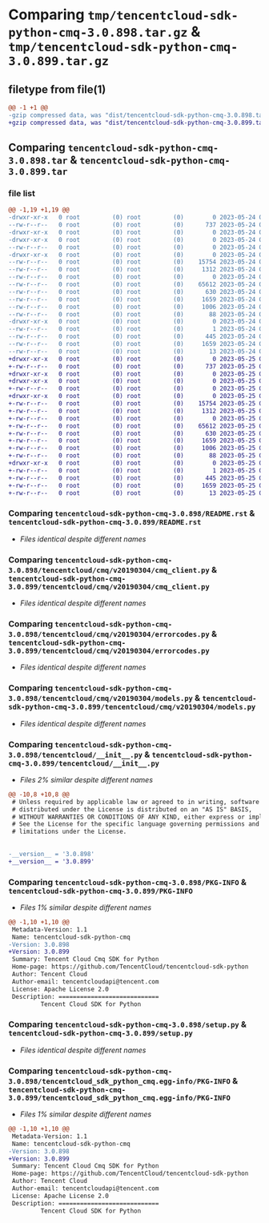 # Comparing `tmp/tencentcloud-sdk-python-cmq-3.0.898.tar.gz` & `tmp/tencentcloud-sdk-python-cmq-3.0.899.tar.gz`

## filetype from file(1)

```diff
@@ -1 +1 @@
-gzip compressed data, was "dist/tencentcloud-sdk-python-cmq-3.0.898.tar", last modified: Wed May 24 01:53:19 2023, max compression
+gzip compressed data, was "dist/tencentcloud-sdk-python-cmq-3.0.899.tar", last modified: Thu May 25 00:22:52 2023, max compression
```

## Comparing `tencentcloud-sdk-python-cmq-3.0.898.tar` & `tencentcloud-sdk-python-cmq-3.0.899.tar`

### file list

```diff
@@ -1,19 +1,19 @@
-drwxr-xr-x   0 root         (0) root         (0)        0 2023-05-24 01:53:19.000000 tencentcloud-sdk-python-cmq-3.0.898/
--rw-r--r--   0 root         (0) root         (0)      737 2023-05-24 01:53:19.000000 tencentcloud-sdk-python-cmq-3.0.898/README.rst
-drwxr-xr-x   0 root         (0) root         (0)        0 2023-05-24 01:53:19.000000 tencentcloud-sdk-python-cmq-3.0.898/tencentcloud/
-drwxr-xr-x   0 root         (0) root         (0)        0 2023-05-24 01:53:19.000000 tencentcloud-sdk-python-cmq-3.0.898/tencentcloud/cmq/
--rw-r--r--   0 root         (0) root         (0)        0 2023-05-24 01:53:19.000000 tencentcloud-sdk-python-cmq-3.0.898/tencentcloud/cmq/__init__.py
-drwxr-xr-x   0 root         (0) root         (0)        0 2023-05-24 01:53:19.000000 tencentcloud-sdk-python-cmq-3.0.898/tencentcloud/cmq/v20190304/
--rw-r--r--   0 root         (0) root         (0)    15754 2023-05-24 01:53:19.000000 tencentcloud-sdk-python-cmq-3.0.898/tencentcloud/cmq/v20190304/cmq_client.py
--rw-r--r--   0 root         (0) root         (0)     1312 2023-05-24 01:53:19.000000 tencentcloud-sdk-python-cmq-3.0.898/tencentcloud/cmq/v20190304/errorcodes.py
--rw-r--r--   0 root         (0) root         (0)        0 2023-05-24 01:53:19.000000 tencentcloud-sdk-python-cmq-3.0.898/tencentcloud/cmq/v20190304/__init__.py
--rw-r--r--   0 root         (0) root         (0)    65612 2023-05-24 01:53:19.000000 tencentcloud-sdk-python-cmq-3.0.898/tencentcloud/cmq/v20190304/models.py
--rw-r--r--   0 root         (0) root         (0)      630 2023-05-24 01:53:19.000000 tencentcloud-sdk-python-cmq-3.0.898/tencentcloud/__init__.py
--rw-r--r--   0 root         (0) root         (0)     1659 2023-05-24 01:53:19.000000 tencentcloud-sdk-python-cmq-3.0.898/PKG-INFO
--rw-r--r--   0 root         (0) root         (0)     1006 2023-05-24 01:53:19.000000 tencentcloud-sdk-python-cmq-3.0.898/setup.py
--rw-r--r--   0 root         (0) root         (0)       88 2023-05-24 01:53:19.000000 tencentcloud-sdk-python-cmq-3.0.898/setup.cfg
-drwxr-xr-x   0 root         (0) root         (0)        0 2023-05-24 01:53:19.000000 tencentcloud-sdk-python-cmq-3.0.898/tencentcloud_sdk_python_cmq.egg-info/
--rw-r--r--   0 root         (0) root         (0)        1 2023-05-24 01:53:19.000000 tencentcloud-sdk-python-cmq-3.0.898/tencentcloud_sdk_python_cmq.egg-info/dependency_links.txt
--rw-r--r--   0 root         (0) root         (0)      445 2023-05-24 01:53:19.000000 tencentcloud-sdk-python-cmq-3.0.898/tencentcloud_sdk_python_cmq.egg-info/SOURCES.txt
--rw-r--r--   0 root         (0) root         (0)     1659 2023-05-24 01:53:19.000000 tencentcloud-sdk-python-cmq-3.0.898/tencentcloud_sdk_python_cmq.egg-info/PKG-INFO
--rw-r--r--   0 root         (0) root         (0)       13 2023-05-24 01:53:19.000000 tencentcloud-sdk-python-cmq-3.0.898/tencentcloud_sdk_python_cmq.egg-info/top_level.txt
+drwxr-xr-x   0 root         (0) root         (0)        0 2023-05-25 00:22:52.000000 tencentcloud-sdk-python-cmq-3.0.899/
+-rw-r--r--   0 root         (0) root         (0)      737 2023-05-25 00:22:52.000000 tencentcloud-sdk-python-cmq-3.0.899/README.rst
+drwxr-xr-x   0 root         (0) root         (0)        0 2023-05-25 00:22:52.000000 tencentcloud-sdk-python-cmq-3.0.899/tencentcloud/
+drwxr-xr-x   0 root         (0) root         (0)        0 2023-05-25 00:22:52.000000 tencentcloud-sdk-python-cmq-3.0.899/tencentcloud/cmq/
+-rw-r--r--   0 root         (0) root         (0)        0 2023-05-25 00:22:52.000000 tencentcloud-sdk-python-cmq-3.0.899/tencentcloud/cmq/__init__.py
+drwxr-xr-x   0 root         (0) root         (0)        0 2023-05-25 00:22:52.000000 tencentcloud-sdk-python-cmq-3.0.899/tencentcloud/cmq/v20190304/
+-rw-r--r--   0 root         (0) root         (0)    15754 2023-05-25 00:22:52.000000 tencentcloud-sdk-python-cmq-3.0.899/tencentcloud/cmq/v20190304/cmq_client.py
+-rw-r--r--   0 root         (0) root         (0)     1312 2023-05-25 00:22:52.000000 tencentcloud-sdk-python-cmq-3.0.899/tencentcloud/cmq/v20190304/errorcodes.py
+-rw-r--r--   0 root         (0) root         (0)        0 2023-05-25 00:22:52.000000 tencentcloud-sdk-python-cmq-3.0.899/tencentcloud/cmq/v20190304/__init__.py
+-rw-r--r--   0 root         (0) root         (0)    65612 2023-05-25 00:22:52.000000 tencentcloud-sdk-python-cmq-3.0.899/tencentcloud/cmq/v20190304/models.py
+-rw-r--r--   0 root         (0) root         (0)      630 2023-05-25 00:22:52.000000 tencentcloud-sdk-python-cmq-3.0.899/tencentcloud/__init__.py
+-rw-r--r--   0 root         (0) root         (0)     1659 2023-05-25 00:22:52.000000 tencentcloud-sdk-python-cmq-3.0.899/PKG-INFO
+-rw-r--r--   0 root         (0) root         (0)     1006 2023-05-25 00:22:52.000000 tencentcloud-sdk-python-cmq-3.0.899/setup.py
+-rw-r--r--   0 root         (0) root         (0)       88 2023-05-25 00:22:52.000000 tencentcloud-sdk-python-cmq-3.0.899/setup.cfg
+drwxr-xr-x   0 root         (0) root         (0)        0 2023-05-25 00:22:52.000000 tencentcloud-sdk-python-cmq-3.0.899/tencentcloud_sdk_python_cmq.egg-info/
+-rw-r--r--   0 root         (0) root         (0)        1 2023-05-25 00:22:52.000000 tencentcloud-sdk-python-cmq-3.0.899/tencentcloud_sdk_python_cmq.egg-info/dependency_links.txt
+-rw-r--r--   0 root         (0) root         (0)      445 2023-05-25 00:22:52.000000 tencentcloud-sdk-python-cmq-3.0.899/tencentcloud_sdk_python_cmq.egg-info/SOURCES.txt
+-rw-r--r--   0 root         (0) root         (0)     1659 2023-05-25 00:22:52.000000 tencentcloud-sdk-python-cmq-3.0.899/tencentcloud_sdk_python_cmq.egg-info/PKG-INFO
+-rw-r--r--   0 root         (0) root         (0)       13 2023-05-25 00:22:52.000000 tencentcloud-sdk-python-cmq-3.0.899/tencentcloud_sdk_python_cmq.egg-info/top_level.txt
```

### Comparing `tencentcloud-sdk-python-cmq-3.0.898/README.rst` & `tencentcloud-sdk-python-cmq-3.0.899/README.rst`

 * *Files identical despite different names*

### Comparing `tencentcloud-sdk-python-cmq-3.0.898/tencentcloud/cmq/v20190304/cmq_client.py` & `tencentcloud-sdk-python-cmq-3.0.899/tencentcloud/cmq/v20190304/cmq_client.py`

 * *Files identical despite different names*

### Comparing `tencentcloud-sdk-python-cmq-3.0.898/tencentcloud/cmq/v20190304/errorcodes.py` & `tencentcloud-sdk-python-cmq-3.0.899/tencentcloud/cmq/v20190304/errorcodes.py`

 * *Files identical despite different names*

### Comparing `tencentcloud-sdk-python-cmq-3.0.898/tencentcloud/cmq/v20190304/models.py` & `tencentcloud-sdk-python-cmq-3.0.899/tencentcloud/cmq/v20190304/models.py`

 * *Files identical despite different names*

### Comparing `tencentcloud-sdk-python-cmq-3.0.898/tencentcloud/__init__.py` & `tencentcloud-sdk-python-cmq-3.0.899/tencentcloud/__init__.py`

 * *Files 2% similar despite different names*

```diff
@@ -10,8 +10,8 @@
 # Unless required by applicable law or agreed to in writing, software
 # distributed under the License is distributed on an "AS IS" BASIS,
 # WITHOUT WARRANTIES OR CONDITIONS OF ANY KIND, either express or implied.
 # See the License for the specific language governing permissions and
 # limitations under the License.
 
 
-__version__ = '3.0.898'
+__version__ = '3.0.899'
```

### Comparing `tencentcloud-sdk-python-cmq-3.0.898/PKG-INFO` & `tencentcloud-sdk-python-cmq-3.0.899/PKG-INFO`

 * *Files 1% similar despite different names*

```diff
@@ -1,10 +1,10 @@
 Metadata-Version: 1.1
 Name: tencentcloud-sdk-python-cmq
-Version: 3.0.898
+Version: 3.0.899
 Summary: Tencent Cloud Cmq SDK for Python
 Home-page: https://github.com/TencentCloud/tencentcloud-sdk-python
 Author: Tencent Cloud
 Author-email: tencentcloudapi@tencent.com
 License: Apache License 2.0
 Description: ============================
         Tencent Cloud SDK for Python
```

### Comparing `tencentcloud-sdk-python-cmq-3.0.898/setup.py` & `tencentcloud-sdk-python-cmq-3.0.899/setup.py`

 * *Files identical despite different names*

### Comparing `tencentcloud-sdk-python-cmq-3.0.898/tencentcloud_sdk_python_cmq.egg-info/PKG-INFO` & `tencentcloud-sdk-python-cmq-3.0.899/tencentcloud_sdk_python_cmq.egg-info/PKG-INFO`

 * *Files 1% similar despite different names*

```diff
@@ -1,10 +1,10 @@
 Metadata-Version: 1.1
 Name: tencentcloud-sdk-python-cmq
-Version: 3.0.898
+Version: 3.0.899
 Summary: Tencent Cloud Cmq SDK for Python
 Home-page: https://github.com/TencentCloud/tencentcloud-sdk-python
 Author: Tencent Cloud
 Author-email: tencentcloudapi@tencent.com
 License: Apache License 2.0
 Description: ============================
         Tencent Cloud SDK for Python
```

